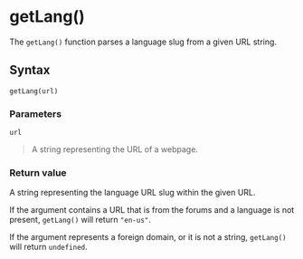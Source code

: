 # getLang()
The `getLang()` function parses a language slug from a given URL string.

## Syntax
```
getLang(url)
```

### Parameters
`url`
> A string representing the URL of a webpage.

### Return value
A string representing the language URL slug within the given URL.

If the argument contains a URL that is from the forums and a language is not present, `getLang()` will return `"en-us"`.

If the argument represents a foreign domain, or it is not a string, `getLang()` will return `undefined`.
